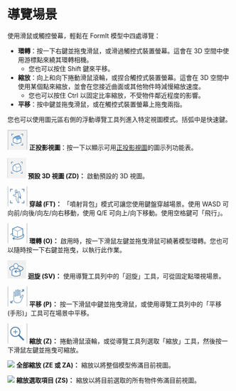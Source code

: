 # 導覽場景

使用滑鼠或觸控螢幕，輕鬆在 FormIt 模型中四處導覽：

* **環轉**：按一下右鍵並拖曳滑鼠，或滑過觸控式裝置螢幕。這會在 3D 空間中使用游標點來繞其環轉相機。
   * 您也可以按住 Shift 鍵來平移。
* **縮放**：向上和向下捲動滑鼠滾輪，或捏合觸控式裝置螢幕。這會在 3D 空間中使用某個點來縮放，並會在您接近曲面或其他物件時減慢縮放速度。
   * 您也可以按住 Ctrl 以固定比率縮放，不受物件鄰近程度的影響。
* **平移**：按中鍵並拖曳滑鼠，或在觸控式裝置螢幕上拖曳兩指。

您也可以使用圖元區右側的浮動導覽工具列進入特定視圖模式。括弧中是快速鍵。

![](../.gitbook/assets/20190618-ortho-views.png) **正投影視圖**：按一下以顯示可用[正投影視圖](../tool-library/orthographic-views.md)的圖示列功能表。

![](../.gitbook/assets/20190618-3d-view.png) **預設 3D 視圖 (ZD)：** 啟動預設的 3D 視圖。

![](../.gitbook/assets/jet-pack.png) **穿越 (FT)：** 「噴射背包」模式可讓您使用鍵盤穿越場景。使用 WASD 可向前/向後/向左/向右移動，使用 Q/E 可向上/向下移動。使用空格鍵可「飛行」。

![](../.gitbook/assets/orbit-tool.png) **環轉 (O)：** 啟用時，按一下滑鼠左鍵並拖曳滑鼠可繞著模型環轉。您也可以隨時按一下右鍵並拖曳，以執行此作業。

![](../.gitbook/assets/swivel.PNG) **迴旋 (SV)：** 使用導覽工具列中的「迴旋」工具，可從固定點環視場景。

![](../.gitbook/assets/panning.png) **平移 (P)：** 按一下滑鼠中鍵並拖曳滑鼠，或使用導覽工具列中的「平移 (手形)」工具可在場景中平移。

![](../.gitbook/assets/zoom.png) **縮放 (Z)：** 捲動滑鼠滾輪，或從導覽工具列選取「縮放」工具，然後按一下滑鼠左鍵並拖曳可縮放。

![](../.gitbook/assets/zoom\_all.png) **全部縮放 (ZE 或 ZA)：** 縮放以將整個模型佈滿目前視圖。

![](../.gitbook/assets/zoom\_selection.png) **縮放選取項目 (ZS)：** 縮放以將目前選取的所有物件佈滿目前視圖。
